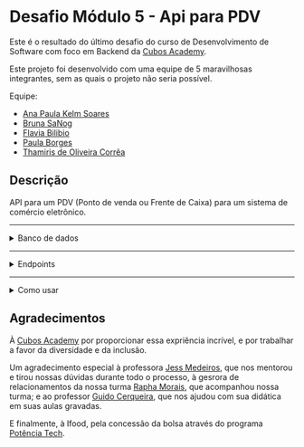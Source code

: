 # Desafio Módulo 5 - Api para PDV

Este é o resultado do último desafio do curso de Desenvolvimento de Software com foco em Backend da [Cubos Academy](https://cubos.academy/cursos/desenvolvimento-de-software). 

Este projeto foi desenvolvido com uma equipe de 5 maravilhosas integrantes, sem as quais o projeto não seria possível. 

Equipe: 
- [Ana Paula Kelm Soares](https://github.com/anapppp)
- [Bruna SaNog](https://github.com/brunasanog)
- [Flavia Bilibio](https://github.com/flavia-bilibio)
- [Paula Borges](https://github.com/paulagmborges)
- [Thamiris de Oliveira Corrêa](https://github.com/ThamyCorrea)


## Descrição 
API para um PDV (Ponto de venda ou Frente de Caixa) para um sistema de comércio eletrônico.

---

<details>
<summary>Banco de dados</summary>
<br>
A forma escolhida para persistir os dados foi armazenar o banco de dados no <a href="https://www.elephantsql.com/">ElephantSQL</a>. O banco de dados foi criado usando PostgreSQL, as querys podem ser obtidas no arquivo <a href="./dump.sql">dump.sql</a>.
</details>

---

<details>
<summary>Endpoints</summary>

##### Relação de endpoints: 
<div style="margin-left: 2rem;" >
<details>
<summary>Usuários</summary>

#### `POST` `/usuario`

- Cadastra um novo usuário no sistema.
- Campos obrigatórios:
    - nome
    - email (único)
    - senha
- Entrada pelo body da requisição, em formato json. 

Exemplo:

```json
{
	"nome": "ana",
	"email": "ana2@gmail.com",
	"senha": "123"
}
```

#### `POST` `/login`

- Login no sistema de usuário cadastrado.
- Entrada dos dados pelo body da requisição, em formato json. 

Exemplo:

```json
{
	"email": "ana2@gmail.com",
	"senha": "123"
}
```
> Um token será retornado no body, e será utilizado para acessar as demais rotas via Bearer Token.


#### `GET` `/usuario`

- Permite o usuário logado a visualizar os dados do seu próprio perfil
- Os dados do usuário apresentados são referentes ao token de autenticação fornecido no Bearer Token.


#### `PUT` `/usuario`

- Atualiza as informações do próprio usuário logado.
- Entrada dos dados pelo body da requisição, em formato json. 
- Referente ao usuário cujo token de autenticação foi fornecido no Bearer Token.

Exemplo:

```json
{
	"nome": "ana paula",
	"email": "ana2@gmail.com",
	"senha": "123"
}
```
<br>
</details>

<details>
<summary>Produtos</summary>

#### `GET` `/categoria`

- Listar todas as categorias de produtos cadastradas.
- As categorias cadastradas são as seguintes: 
    - 1 - Informática
    - 2 - Celulares
    - 3 - Beleza e Perfumaria
    - 4 - Mercado
    - 5 - Livros e Papelaria
    - 6 - Brinquedos
    - 7 - Moda
    - 8 - Bebê
    - 9 - Games

#### `POST` `/produto`

- Permite o usuário logado cadastrar um novo produto no sistema.
- Campos obrigatórios:
    - descricao
    - quantidade_estoque
    - valor (em centavos)
    - categoria_id ( valor do id da [categoria](#get-categoria)).
- Entrada dos dados pelo body da requisição, em formato json. 

Exemplo:

```json
{
	"descricao": "Notebok Dell",
	"quantidade_estoque": 59,
	"valor": "599990",
	"categoria_id": 1,
    "produto_imagem": null
}
```

O campo **produto_imagem** é opcional. Caso queira inserir uma imagem, a melhor forma é por Multipart. Exemplo:

![](https://github.com/anapppp/desafio-backend-modulo-05-sistema-pdv-b2b-ifood-t09/assets/70073296/b844c71c-3f85-4e00-a534-173aa9a1e60d)

#### `PUT` `/produto/:id`

- Permite o usuário logado atualizar as informações de um produto cadastrado.
- Campos obrigatórios:
    -   descricao
    -   quantidade_estoque
    -   valor (em centavos)
    -   categoria_id ( valor do id da [categoria](#get-categoria)).
- Entrada dos dados pelo body da requisição, em formato json. 

Exemplo:

```json
{
	"descricao": "Notebook Inspiron 15",
	"quantidade_estoque": 59,
	"valor": "234800",
	"categoria_id": 1
}
```

#### `GET` `/produto`

- Lista para o usuário logado todos os produtos cadastrados.
- Permite um parâmetro do tipo query **categoria_id** que filtra os produtos por categoria (veja [aqui](#get-categoria)).
- Caso nenhum valor de **categoria_id** seja fornecido, todos os produtos serão listados.
- Saida pelo body em formato json.


#### `GET` `/produto/:id`

- Apresenta ao usuário os detalhes de um produto cadastrado em específico, identificado pelo parâmetro de rota **id**.  


#### `DELETE` `/produto/:id`

- Exclui o produto cadastrado, identificado pelo parâmetro de rota **id**.  

<br>
</details>


<details>
<summary>Clientes</summary>
<br>

#### `POST` `/cliente`

- Permite o usuário logado cadastrar um novo cliente no sistema.
- Campos obrigatórios:
    - nome
    - email (único)
    - cpf (único)

- Entrada dos dados pelo body da requisição, em formato json. 

Exemplo:

```json
{
	"nome": "Márcia Gonçalves",
	"email": "marcia.goncalves@gmail.com",
	"cpf": 46925587631
}
```

```json
{
    "nome": "Fernando de Souza",
    "email": "fernandinho@gmail.com",
    "cpf": "56123963785",
    "cep": "12345678",
    "rua": "Rua das Flores",
    "numero": 561,
    "bairro": "Centro",
    "cidade": "Curitiba",
    "estado": "PR"
}
```

#### `PUT` `/cliente/:id`

- Atualiza os dados de um cliente cadastrado, identificado pelo parâmetro de rota **id**.
- Campos obrigatórios:
    - nome
    - email (único)
    - cpf (único)
- Entrada dos dados pelo body da requisição, em formato json. 

Exemplo:

```json
{
    "nome": "Fernando Souza",
    "email": "fernando.souza@gmail.com",
    "cpf": "56123963785",
    "cep": "12345678",
    "rua": "Rua das Flores",
    "numero": 561,
    "bairro": "Centro",
    "cidade": "Curitiba",
    "estado": "PR"
}
```

#### `GET` `/cliente`

- Listar todos os clientes cadastrados.

>

#### `GET` `/cliente/:id`

- Retorna os detalhes de um dos clientes cadastrados.  
- Cliente identificado pelo parâmetro de rota *id*

<br>
</details>

<details>
<summary>Pedidos</summary>
<br>

#### `POST` `/pedido`

- Cadastra um novo pedido no sistema.
- Cada pedido deverá conter ao menos um produto vinculado.
- A concluir um pedido, um e-mail é enviado para o cliente.
- Campos obrigatórios:
    -   cliente_id
    -   pedido_produtos
        -   produto_id
        -   quantidade_produto
- Entrada dos dados pelo body da requisição, em formato json.

Exemplo:

```json
{
    "cliente_id": 1,
    "observacao": "Em caso de ausência recomendo deixar com algum vizinho",
    "pedido_produtos": [
        {
            "produto_id": 1,
            "quantidade_produto": 10
        },
        {
            "produto_id": 2,
            "quantidade_produto": 20
        }
    ]
}
```

#### `GET` `/pedido`

- Lista todos os pedidos cadastrados.
- Permite o uso de um parâmetro do tipo query **cliente_id** o qual filtra os edidos por clientes.
- Caso o **cliente_id** não seja informado, todos os pedidos cadastrados são retornados.
- Resposta pelo body em formato json

</details>
</div>

</details>

---
<details>
<summary>Como usar</summary>

### Opção 1: local host

1. Clone o repositório:

```
git@github.com:anapppp/desafio-backend-modulo-05-sistema-pdv-b2b-ifood-t09.git
```
2. Instale as dependências no diretório clonado
```
npm install
```
3. Crie um banco de dados local usando o arquivo [dump.sql](./dump.sql)
4. Insira as variáveis de ambiente em um arquivo .env seguindo o modelo [.env.example](./.env.example).
5. Execute no terminal
```
node .\src\index.js
```
 
5. Acesse os [endpoints](#relação-de-endpoints) conforme descrito.

### Opção 2: deploy

Acesse os endpoints usando o seguinte link:
- https://creepy-calf-peplum.cyclic.app/

#### Insomnia
Para facilitar o acesso a API você pode usar o [Insomnia](https://insomnia.rest/). São dispnibilizados nesse repositório os arquivos [Insomnia_localhost](./Insomnia_localhost.json) e [Insomnia_deploy ](./Insomnia_deploy.json), os quais podem ser importados no Insomnia para acesso respectivamente via localhost e deploy.

</details>

## Agradecimentos

À [Cubos Academy](https://cubos.academy/) por proporcionar essa expriência incrível, e por trabalhar a favor da diversidade e da inclusão. 

Um agradecimento especial à professora [Jess Medeiros](https://www.linkedin.com/in/jessicamedeirospocarli/), que nos mentorou e tirou nossas dúvidas durante todo o processo, à gesrora de relacionamentos da nossa turma [Rapha Morais](https://www.linkedin.com/in/raphaelamorais1995/), que acompanhou nossa turma; e ao professor [Guido Cerqueira](https://www.linkedin.com/in/guidocerqueira/), que nos ajudou com sua didática em suas aulas gravadas. 

E finalmente, à Ifood, pela concessão da bolsa através do programa [Potência Tech](https://potenciatech.com.br/).